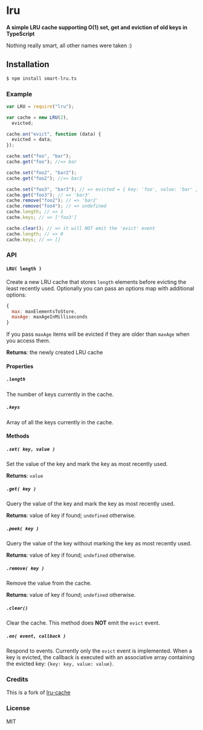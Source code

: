 # lru

**A simple LRU cache supporting O(1) set, get and eviction of old keys in TypeScript**

Nothing really smart, all other names were taken :)

## Installation

```bash
$ npm install smart-lru.ts
```

### Example

```javascript
var LRU = require("lru");

var cache = new LRU(2),
  evicted;

cache.on("evict", function (data) {
  evicted = data;
});

cache.set("foo", "bar");
cache.get("foo"); //=> bar

cache.set("foo2", "bar2");
cache.get("foo2"); //=> bar2

cache.set("foo3", "bar3"); // => evicted = { key: 'foo', value: 'bar' }
cache.get("foo3"); // => 'bar3'
cache.remove("foo2"); // => 'bar2'
cache.remove("foo4"); // => undefined
cache.length; // => 1
cache.keys; // => ['foo3']

cache.clear(); // => it will NOT emit the 'evict' event
cache.length; // => 0
cache.keys; // => []
```

### API

#### `LRU( length )`

Create a new LRU cache that stores `length` elements before evicting the least recently used.
Optionally you can pass an options map with additional options:

```js
{
  max: maxElementsToStore,
  maxAge: maxAgeInMilliseconds
}
```

If you pass `maxAge` items will be evicted if they are older than `maxAge` when you access them.

**Returns**: the newly created LRU cache

#### Properties

##### `.length`

The number of keys currently in the cache.

##### `.keys`

Array of all the keys currently in the cache.

#### Methods

##### `.set( key, value )`

Set the value of the key and mark the key as most recently used.

**Returns**: `value`

##### `.get( key )`

Query the value of the key and mark the key as most recently used.

**Returns**: value of key if found; `undefined` otherwise.

##### `.peek( key )`

Query the value of the key without marking the key as most recently used.

**Returns**: value of key if found; `undefined` otherwise.

##### `.remove( key )`

Remove the value from the cache.

**Returns**: value of key if found; `undefined` otherwise.

##### `.clear()`

Clear the cache. This method does **NOT** emit the `evict` event.

##### `.on( event, callback )`

Respond to events. Currently only the `evict` event is implemented. When a key is evicted, the callback is executed with an associative array containing the evicted key: `{key: key, value: value}`.

### Credits

This is a fork of [lru-cache](https://github.com/chriso/lru)

### License

MIT
